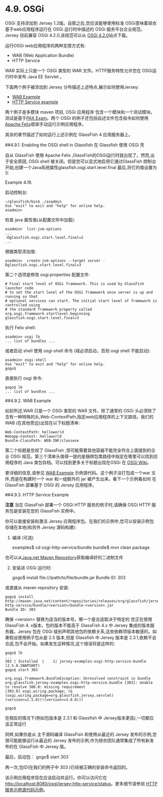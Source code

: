 4.9. OSGi
========================

OSGi 支持添加到 Jersey 1.2版。自那之后,您应该能够使用标准 OSGi意味着球衣基于web应用程序运行在 OSGi 运行时中描述的 OSGi 服务平台企业规范。Jersey  目前兼容 OSGi 4.2.0,该规范可以从 [OSGi 4.2.0](http://www.osgi.org/Download/Release4V42)站点下载。

运行OSGi web应用程序的两种支撑方式有:

* WAB (Web Application Bundle)
* HTTP Service

WAR 实际上只是一个 OSGi 类型的 WAR 文件。HTTP服务特性允许您在 OSGi运行时中发布 Java EE Servlet 。

下面两个例子被添加到 Jersey 分布描述上述特点,展示如何使用Jersey:

* [WAB Example](https://github.com/jersey/jersey/tree/2.16/examples/osgi-helloworld-webapp)
* [HTTP Service example](https://github.com/jersey/jersey/tree/2.16/examples/osgi-helloworld-webapp)

两个例子是多模块 maven 项目, OSGi 应用程序 包含一个模块和一个测试模块。测试是基于[PAX Exam](http://ops4j1.jira.com/wiki/display/PAXEXAM3/Pax+Exam)。两个 OSGi 的例子还包括自述文件包含指令如何使用 [Apache Felix](http://felix.apache.org/site/index.html)框架手动运行示例应用程序。

其余的章节描述了如何运行上述示例在 GlassFish 4 应用服务器上。

##4.9.1. Enabling the OSGi shell in Glassfish 在 Glassfish 使用 OSGi 壳

自从 GlassFish 使用 Apache Felix ,GlassFish的OSGi运行时就出现了。然而,出于安全原因, OSGi shell 被关闭。但是您可以显式地启用它通过GlassFish 控制台开始,创建一个Java系统属性glassfish.osgi.start.level.final 最后,将它的值设置为3:

Example 4.19. 

启动控制台:
 
	~/glassfish/bin$ ./asadmin
	Use "exit" to exit and "help" for online help.
	asadmin>

检查 java 属性值(从配置文件中加载):
 
	asadmin>  list-jvm-options
	...
	-Dglassfish.osgi.start.level.final=2
	...

根据类型添加值:

	asadmin>  create-jvm-options --target server -Dglassfish.osgi.start.level.final=3

第二个选项是修改 osgi.properties 配置文件:

	# Final start level of OSGi framework. This is used by GlassFish launcher code
	# to set the start level of the OSGi framework once server is up and running so that
	# optional services can start. The initial start level of framework is controlled using
	# the standard framework property called org.osgi.framework.startlevel.beginning
	glassfish.osgi.start.level.final=3

执行 Felix shell:

	asadmin> osgi lb
	... list of bundles ...

或者启动 shell 使用 osgi-shell 命令 (域必须启动，否则 osgi shell 不能启动):

	asadmin> osgi-shell
	Use "exit" to exit and "help" for online help.
	gogo$

直接执行 osgi 命令:

	gogo$ lb
	... list of bundles ...

##4.9.2. WAB Example 

如前所述,WAR 只是一个 OSGi 类型的 WAR 文件。除了通常的 OSGi 头必须除了含有一种特殊的头,Web-ContextPath,指定web应用程序的上下文路径。我们的 WAB (在其他旁边)出现在以下标题清单:

	Web-ContextPath: helloworld
	Webapp-Context: helloworld
	Bundle-ClassPath: WEB-INF/classese

第二个标题是忽视了 GlassFish ,但可能需要其他容器不能完全符合上面提到的企业 OSGi 规范。第三个清单头值得一提的是捆绑包类路径中指定在哪里可以找到应用程序的 Java 类包存档。可以找到更多关于标题出现在OSGi 在 [OSGi Wiki](http://wiki.osgi.org/wiki/Category:Manifest_Header)。

更详细的信息,请参见 [WAB Example](https://github.com/jersey/jersey/tree/2.16/examples/osgi-helloworld-webapp) 示例源代码。这个例子没打包成一个war 文件,而是在构建时一个 war 和一组额外的 jar 被产生出来。看下一个示例看如何 在GlassFish 部署基于 OSGi 的 Jersey 应用程序。

##4.9.3. HTTP Service Example

**注意**
当在 GlassFish 部署一个 OSGi HTTP 服务的例子时,请确保 OSGi HTTP 服务包是安装在您的 GlassFish 实例中。

你可以直接安装和激活 Jersey 应用程序包。在我们的示例中,您可以安装示例包存储在本地(和另外 Jersey 源码构建):

1) 编译 (可选)

	examples$ cd osgi-http-service/bundle
	bundle$ mvn clean package

也可以从[Java.net Maven Repository](https://maven.java.net/content/repositories/releases/org/glassfish/jersey/examples/osgi-http-service/bundle/2.13)获取编译好的二进制文件

2) 安装进 OSGi 运行时:

	gogo$ install file:///path/to/file/bundle.jar
	Bundle ID: 303
	
或直接从 maven repository 安装:

	gogo$ install http://maven.java.net/content/repositories/releases/org/glassfish/jersey/examples/osgi-http-service/bundle/<version>/bundle-<version>.jar
	Bundle ID: 303

确保  &lt;version&gt; 替换为适当的版本号。哪一个是合适取决于特定的 您正在使用 GlassFish 4. x版本。包的版本不能高于 GlassFish 4.x 中 Jersey 集成的版本服务器。Jersey 包在 OSGi 级别声明其他包的依赖关系,这些依赖项版本敏感的。如果假设使用例子包从是 2.5 版本,但是 Glassfish 中 Jersey 版本是 2.3.1,依赖不会合适,包不会开始。如果发生这种情况,这个错误将是这样的:

	gogo$ lb
	...
	303 | Installed  |    1| jersey-examples-osgi-http-service-bundle (2.5.0.SNAPSHOT)
	gogo$ start 303
 
	org.osgi.framework.BundleException: Unresolved constraint in bundle
	org.glassfish.jersey.examples.osgi-http-service.bundle [303]: Unable to resolve 308.0: missing requirement
	[303.0] osgi.wiring.package; (&(osgi.wiring.package=org.glassfish.jersey.servlet)
	(version>=2.5.0)(!(version>=3.0.0)))
	 
	gogo$

在相反的情况下(例如包版本是 2.3.1 和 Glassfish 中 Jersey版本更高),一切都应该正常运行

同样,如果你是从 主干源码编译 GlassFish 和使用从最近的 Jersey 发布的示例,您很可能能够运行从最近的 Jersey 发布的示例,作为球衣团队通常集成了所有新发布的在 GlassFish 中 Jersey 版。

最后，启动包：
	gogo$ start 303

再一次,包ID(在我们的例子中 303 )已经被正确的安装命令返回的。

该示例应用程序现在应该启动并运行。你可以访问它在 [ http://localhost:8080/osgi/jersey-http-service/status](http://localhost:8080/osgi/jersey-http-service/status)。更多细节请参阅 [HTTP 服务示例源代码示例](https://github.com/jersey/jersey/tree/2.13/examples/osgi-http-service)。
